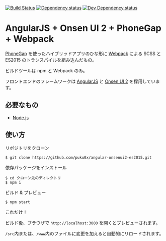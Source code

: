 [![Build Status][travis-ci-image]][travis-ci-url]
[![Dependency status][david-dm-image]][david-dm-url]
[![Dev Dependency status][david-dm-dev-image]][david-dm-dev-url]
# AngularJS + Onsen UI 2 + PhoneGap + Webpack

[PhoneGap](http://phonegap.com/) を使ったハイブリッドアプリのひな形に [Webpack](https://webpack.github.io/) による SCSS と ES2015 のトランスパイルを組み込んだもの。

ビルドツールは npm と Webpack のみ。

フロントエンドのフレームワークは [AngularJS](https://angularjs.org/) と [Onsen UI 2](https://onsen.io/) を採用しています。

## 必要なもの
- [Node.js](https://nodejs.org/)

## 使い方
リポジトリをクローン
```
$ git clone https://github.com/puku0x/angular-onsenui2-es2015.git
```

依存パッケージをインストール
```
$ cd クローン先のディレクトリ
$ npm i
```

ビルド & プレビュー
```
$ npm start
```
これだけ！

ビルド後、ブラウザで `http://localhost:3000` を開くとプレビューされます。

`/src`内または、`/www`内のファイルに変更を加えると自動的にリロードされます。

[travis-ci-url]: http://travis-ci.org/puku0x/angular-onsenui2-es2015
[travis-ci-image]: https://travis-ci.org/puku0x/angular-onsenui2-es2015.svg?branch=master
[david-dm-url]:https://david-dm.org/puku0x/angular-onsenui2-es2015
[david-dm-image]:https://david-dm.org/puku0x/angular-onsenui2-es2015.svg
[david-dm-dev-url]:https://david-dm.org/puku0x/angular-onsenui2-es2015?type=dev
[david-dm-dev-image]:https://david-dm.org/puku0x/angular-onsenui2-es2015/dev-status.svg

